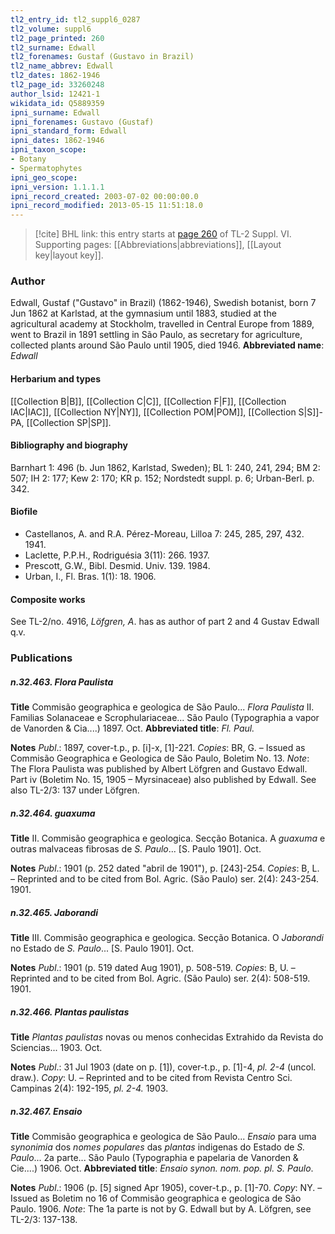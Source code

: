 ```yaml
---
tl2_entry_id: tl2_suppl6_0287
tl2_volume: suppl6
tl2_page_printed: 260
tl2_surname: Edwall
tl2_forenames: Gustaf (Gustavo in Brazil)
tl2_name_abbrev: Edwall
tl2_dates: 1862-1946
tl2_page_id: 33260248
author_lsid: 12421-1
wikidata_id: Q5889359
ipni_surname: Edwall
ipni_forenames: Gustavo (Gustaf)
ipni_standard_form: Edwall
ipni_dates: 1862-1946
ipni_taxon_scope: 
- Botany
- Spermatophytes
ipni_geo_scope: 
ipni_version: 1.1.1.1
ipni_record_created: 2003-07-02 00:00:00.0
ipni_record_modified: 2013-05-15 11:51:18.0
---
```



> [!cite] BHL link: this entry starts at [page 260](https://www.biodiversitylibrary.org/page/33260248) of TL-2 Suppl. VI.
> Supporting pages: [[Abbreviations|abbreviations]], [[Layout key|layout key]].

### Author

Edwall, Gustaf ("Gustavo" in Brazil) (1862-1946), Swedish botanist, born 7 Jun 1862 at Karlstad, at the gymnasium until 1883, studied at the agricultural academy at Stockholm, travelled in Central Europe from 1889, went to Brazil in 1891 settling in São Paulo, as secretary for agriculture, collected plants around São Paulo until 1905, died 1946. 
**Abbreviated name**: *Edwall*

#### Herbarium and types

[[Collection B|B]], [[Collection C|C]], [[Collection F|F]], [[Collection IAC|IAC]], [[Collection NY|NY]], [[Collection POM|POM]], [[Collection S|S]]-PA, [[Collection SP|SP]].

#### Bibliography and biography

Barnhart 1: 496 (b. Jun 1862, Karlstad, Sweden); BL 1: 240, 241, 294; BM 2: 507; IH 2: 177; Kew 2: 170; KR p. 152; Nordstedt suppl. p. 6; Urban-Berl. p. 342.

#### Biofile

- Castellanos, A. and R.A. Pérez-Moreau, Lilloa 7: 245, 285, 297, 432. 1941.
- Laclette, P.P.H., Rodriguésia 3(11): 266. 1937.
- Prescott, G.W., Bibl. Desmid. Univ. 139. 1984.
- Urban, I., Fl. Bras. 1(1): 18. 1906.

#### Composite works

See TL-2/no. 4916, *Löfgren, A*. has as author of part 2 and 4 Gustav Edwall q.v.

### Publications

##### n.32.463. Flora Paulista

**Title**
Commisão geographica e geologica de São Paulo... *Flora Paulista* II. Familias Solanaceae e Scrophulariaceae... São Paulo (Typographia a vapor de Vanorden & Cia....) 1897. Oct.
**Abbreviated title**: *Fl. Paul.*

**Notes**
*Publ*.: 1897, cover-t.p., p. \[i\]-x, \[1\]-221. *Copies*: BR, G. – Issued as Commisão Geographica e Geologica de São Paulo, Boletim No. 13.
*Note*: The Flora Paulista was published by Albert Löfgren and Gustavo Edwall. Part iv (Boletim No. 15, 1905 – Myrsinaceae) also published by Edwall. See also TL-2/3: 137 under Löfgren.

##### n.32.464. guaxuma

**Title**
II. Commisão geographica e geologica. Secção Botanica. A *guaxuma* e outras malvaceas fibrosas de *S. Paulo*... \[S. Paulo 1901\]. Oct.

**Notes**
*Publ*.: 1901 (p. 252 dated "abril de 1901"), p. \[243\]-254. *Copies*: B, L. – Reprinted and to be cited from Bol. Agric. (São Paulo) ser. 2(4): 243-254. 1901.

##### n.32.465. Jaborandi

**Title**
III. Commisão geographica e geologica. Secção Botanica. O *Jaborandi* no Estado de *S. Paulo*... \[S. Paulo 1901\]. Oct.

**Notes**
*Publ*.: 1901 (p. 519 dated Aug 1901), p. 508-519. *Copies*: B, U. – Reprinted and to be cited from Bol. Agric. (São Paulo) ser. 2(4): 508-519. 1901.

##### n.32.466. Plantas paulistas

**Title**
*Plantas paulistas* novas ou menos conhecidas Extrahido da Revista do Sciencias... 1903. Oct.

**Notes**
*Publ*.: 31 Jul 1903 (date on p. \[1\]), cover-t.p., p. \[1\]-4, *pl. 2-4* (uncol. draw.). *Copy*: U. – Reprinted and to be cited from Revista Centro Sci. Campinas 2(4): 192-195, *pl. 2-4.* 1903.

##### n.32.467. Ensaio

**Title**
Commisão geographica e geologica de São Paulo... *Ensaio* para uma *synonimia* dos *nomes populares* das *plantas* indigenas do Estado de *S. Paulo*... 2a parte... São Paulo (Typographia e papelaria de Vanorden & Cie....) 1906. Oct.
**Abbreviated title**: *Ensaio synon. nom. pop. pl. S. Paulo*.

**Notes**
*Publ*.: 1906 (p. \[5\] signed Apr 1905), cover-t.p., p. \[1\]-70. *Copy*: NY. – Issued as Boletim no 16 of Commisão geographica e geologica de São Paulo. 1906.
*Note*: The 1a parte is not by G. Edwall but by A. Löfgren, see TL-2/3: 137-138.

